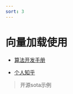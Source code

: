 ```yaml
---
sort: 3
---
```



# 向量加载使用

* [算法开发手册](https://kg-nlp.github.io/Algorithm-Project-Manual/向量表示/向量加载使用.html)

* [个人知乎](https://www.zhihu.com/people/zhangyj-n)


> 开源sota示例
